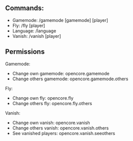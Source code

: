## Commands:
- Gamemode: /gamemode [gamemode] [player]
- Fly: /fly [player]
- Language: /language
- Vanish: /vanish [player]

## Permissions

Gamemode:
- Change own gamemode: opencore.gamemode
- Change others gamemode: opencore.gamemode.others

Fly:
- Change own fly: opencore.fly
- Change others fly: opencore.fly.others

Vanish:
- Change own vanish: opencore.vanish
- Change others vanish: opencore.vanish.others
- See vanished players: opencore.vanish.seeothers